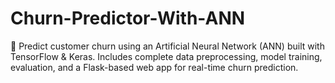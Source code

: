 # Churn-Predictor-With-ANN
🧠 Predict customer churn using an Artificial Neural Network (ANN) built with TensorFlow &amp; Keras. Includes complete data preprocessing, model training, evaluation, and a Flask-based web app for real-time churn prediction.
